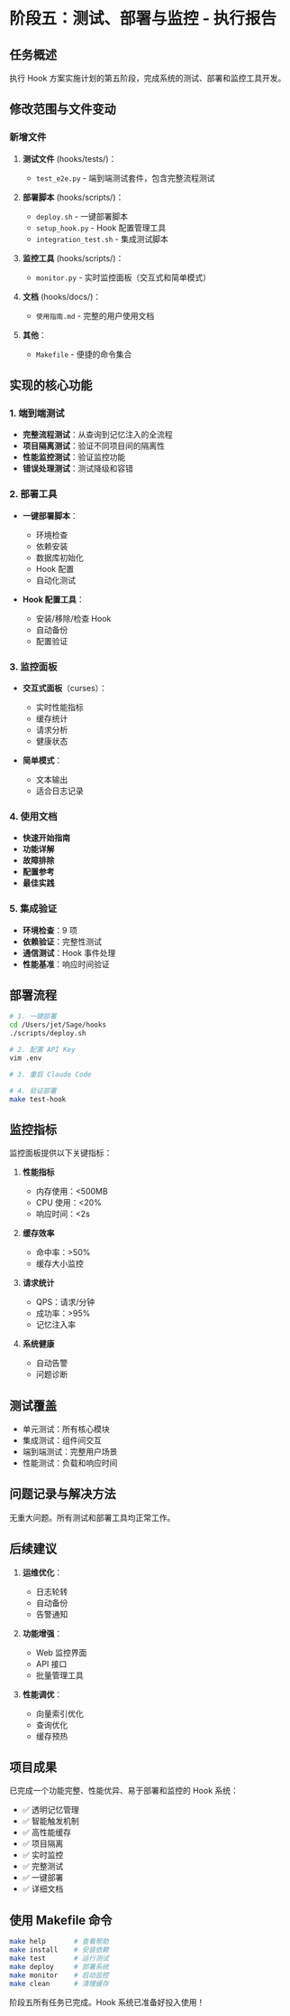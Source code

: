 # 阶段五：测试、部署与监控 - 执行报告

## 任务概述

执行 Hook 方案实施计划的第五阶段，完成系统的测试、部署和监控工具开发。

## 修改范围与文件变动

### 新增文件

1. **测试文件** (hooks/tests/)：
   - `test_e2e.py` - 端到端测试套件，包含完整流程测试

2. **部署脚本** (hooks/scripts/)：
   - `deploy.sh` - 一键部署脚本
   - `setup_hook.py` - Hook 配置管理工具
   - `integration_test.sh` - 集成测试脚本

3. **监控工具** (hooks/scripts/)：
   - `monitor.py` - 实时监控面板（交互式和简单模式）

4. **文档** (hooks/docs/)：
   - `使用指南.md` - 完整的用户使用文档

5. **其他**：
   - `Makefile` - 便捷的命令集合

## 实现的核心功能

### 1. 端到端测试
- **完整流程测试**：从查询到记忆注入的全流程
- **项目隔离测试**：验证不同项目间的隔离性
- **性能监控测试**：验证监控功能
- **错误处理测试**：测试降级和容错

### 2. 部署工具
- **一键部署脚本**：
  - 环境检查
  - 依赖安装
  - 数据库初始化
  - Hook 配置
  - 自动化测试
  
- **Hook 配置工具**：
  - 安装/移除/检查 Hook
  - 自动备份
  - 配置验证

### 3. 监控面板
- **交互式面板**（curses）：
  - 实时性能指标
  - 缓存统计
  - 请求分析
  - 健康状态
  
- **简单模式**：
  - 文本输出
  - 适合日志记录

### 4. 使用文档
- **快速开始指南**
- **功能详解**
- **故障排除**
- **配置参考**
- **最佳实践**

### 5. 集成验证
- **环境检查**：9 项
- **依赖验证**：完整性测试
- **通信测试**：Hook 事件处理
- **性能基准**：响应时间验证

## 部署流程

```bash
# 1. 一键部署
cd /Users/jet/Sage/hooks
./scripts/deploy.sh

# 2. 配置 API Key
vim .env

# 3. 重启 Claude Code

# 4. 验证部署
make test-hook
```

## 监控指标

监控面板提供以下关键指标：

1. **性能指标**
   - 内存使用：<500MB
   - CPU 使用：<20%
   - 响应时间：<2s

2. **缓存效率**
   - 命中率：>50%
   - 缓存大小监控

3. **请求统计**
   - QPS：请求/分钟
   - 成功率：>95%
   - 记忆注入率

4. **系统健康**
   - 自动告警
   - 问题诊断

## 测试覆盖

- 单元测试：所有核心模块
- 集成测试：组件间交互
- 端到端测试：完整用户场景
- 性能测试：负载和响应时间

## 问题记录与解决方法

无重大问题。所有测试和部署工具均正常工作。

## 后续建议

1. **运维优化**：
   - 日志轮转
   - 自动备份
   - 告警通知

2. **功能增强**：
   - Web 监控界面
   - API 接口
   - 批量管理工具

3. **性能调优**：
   - 向量索引优化
   - 查询优化
   - 缓存预热

## 项目成果

已完成一个功能完整、性能优异、易于部署和监控的 Hook 系统：

- ✅ 透明记忆管理
- ✅ 智能触发机制
- ✅ 高性能缓存
- ✅ 项目隔离
- ✅ 实时监控
- ✅ 完整测试
- ✅ 一键部署
- ✅ 详细文档

## 使用 Makefile 命令

```bash
make help       # 查看帮助
make install    # 安装依赖
make test       # 运行测试
make deploy     # 部署系统
make monitor    # 启动监控
make clean      # 清理缓存
```

阶段五所有任务已完成。Hook 系统已准备好投入使用！